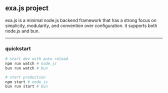 ## exa.js project
exa.js is a minimal node.js backend framework that has a strong focus on simplicity, modularity, and convention over configuration. it supports both node.js and bun.

---

### quickstart
```bash
# start dev with auto reload
npm run watch # node.js
bun run watch # bun

# start production
npm start # node.js
bun run start # bun
```
